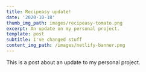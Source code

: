```yaml
---
title: Recipeasy update!
date: '2020-10-18'
thumb_img_path: images/recipeasy-tomato.png
excerpt: An update on my personal project.
template: post
subtitle: I've changed stuff
content_img_path: /images/netlify-banner.png
---
```


This is a post about an update to my personal project.